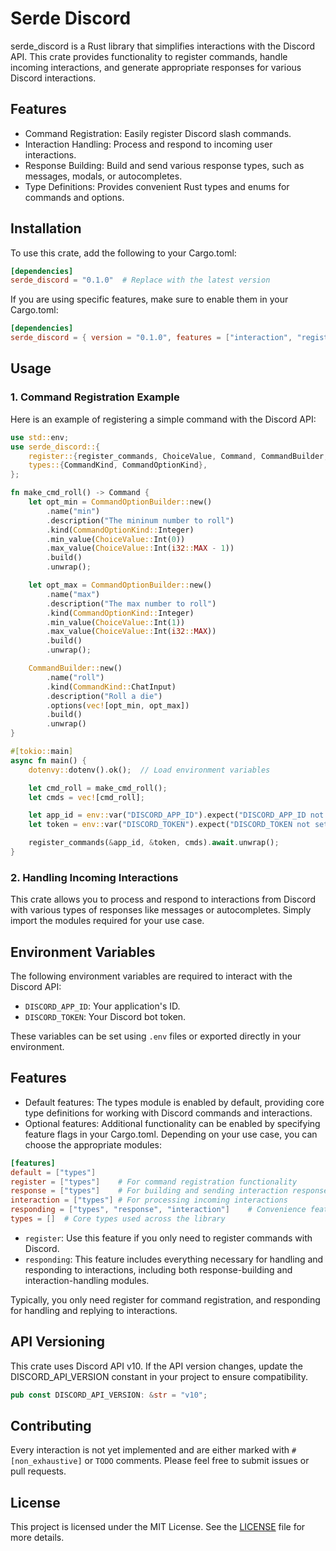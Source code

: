 # Serde Discord

serde_discord is a Rust library that simplifies interactions with the Discord API. This crate provides functionality to register commands, handle incoming interactions, and generate appropriate responses for various Discord interactions.

## Features
- Command Registration: Easily register Discord slash commands.
- Interaction Handling: Process and respond to incoming user interactions.
- Response Building: Build and send various response types, such as messages, modals, or autocompletes.
- Type Definitions: Provides convenient Rust types and enums for commands and options.

## Installation

To use this crate, add the following to your Cargo.toml:
```toml
[dependencies]
serde_discord = "0.1.0"  # Replace with the latest version
```

If you are using specific features, make sure to enable them in your Cargo.toml:
```toml
[dependencies]
serde_discord = { version = "0.1.0", features = ["interaction", "register", "response", "types"] }
```

## Usage

### 1. Command Registration Example
Here is an example of registering a simple command with the Discord API:
```rust
use std::env;
use serde_discord::{
    register::{register_commands, ChoiceValue, Command, CommandBuilder, CommandOptionBuilder},
    types::{CommandKind, CommandOptionKind},
};

fn make_cmd_roll() -> Command {
    let opt_min = CommandOptionBuilder::new()
        .name("min")
        .description("The mininum number to roll")
        .kind(CommandOptionKind::Integer)
        .min_value(ChoiceValue::Int(0))
        .max_value(ChoiceValue::Int(i32::MAX - 1))
        .build()
        .unwrap();

    let opt_max = CommandOptionBuilder::new()
        .name("max")
        .description("The max number to roll")
        .kind(CommandOptionKind::Integer)
        .min_value(ChoiceValue::Int(1))
        .max_value(ChoiceValue::Int(i32::MAX))
        .build()
        .unwrap();

    CommandBuilder::new()
        .name("roll")
        .kind(CommandKind::ChatInput)
        .description("Roll a die")
        .options(vec![opt_min, opt_max])
        .build()
        .unwrap()
}

#[tokio::main]
async fn main() {
    dotenvy::dotenv().ok();  // Load environment variables

    let cmd_roll = make_cmd_roll();
    let cmds = vec![cmd_roll];

    let app_id = env::var("DISCORD_APP_ID").expect("DISCORD_APP_ID not set");
    let token = env::var("DISCORD_TOKEN").expect("DISCORD_TOKEN not set");

    register_commands(&app_id, &token, cmds).await.unwrap();
}
```

### 2. Handling Incoming Interactions

This crate allows you to process and respond to interactions from Discord with various types of responses like messages or autocompletes. Simply import the modules required for your use case.

## Environment Variables

The following environment variables are required to interact with the Discord API:

- `DISCORD_APP_ID`: Your application's ID.
- `DISCORD_TOKEN`: Your Discord bot token.

These variables can be set using `.env` files or exported directly in your environment.

## Features

- Default features: The types module is enabled by default, providing core type definitions for working with Discord commands and interactions.
- Optional features: Additional functionality can be enabled by specifying feature flags in your Cargo.toml. Depending on your use case, you can choose the appropriate modules:
```toml
[features]
default = ["types"]
register = ["types"]    # For command registration functionality
response = ["types"]    # For building and sending interaction responses
interaction = ["types"] # For processing incoming interactions
responding = ["types", "response", "interaction"]    # Convenience feature for responding to interactions
types = []  # Core types used across the library
```
- `register`: Use this feature if you only need to register commands with Discord.
- `responding`: This feature includes everything necessary for handling and responding to interactions, including both response-building and interaction-handling modules.

Typically, you only need register for command registration, and responding for handling and replying to interactions.

## API Versioning

This crate uses Discord API v10. If the API version changes, update the DISCORD_API_VERSION constant in your project to ensure compatibility.
```rust
pub const DISCORD_API_VERSION: &str = "v10";
```

## Contributing

Every interaction is not yet implemented and are either marked with `#[non_exhaustive]` or `TODO` comments. Please feel free to submit issues or pull requests.

## License

This project is licensed under the MIT License. See the [LICENSE](./LICENSE) file for more details.

